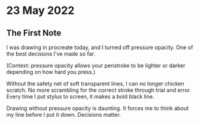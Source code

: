 # 23 May 2022

## The First Note

I was drawing in procreate today, and I turned off pressure opacity. One of the best decisions I've made so far.

(Context: pressure opacity allows your penstroke to be lighter or darker depending on how hard you press.)

Without the safety net of soft transparent lines, I can no longer chicken scratch. No more scrambling for the correct stroke through trial and error. Every time I put stylus to screen, it makes a bold black line.

Drawing without pressure opacity is daunting. It forces me to think about my line before I put it down. Decisions matter.

